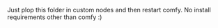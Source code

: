 Just plop this folder in custom nodes and then restart comfy. No install requirements other than comfy :)